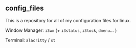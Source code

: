 ## config_files

This is a repository for all of my configuration files for linux.

Window Manager: `i3wm` (+ `i3status`, `i3lock`, `dmenu`... )

Terminal: `alacritty` / `st`
